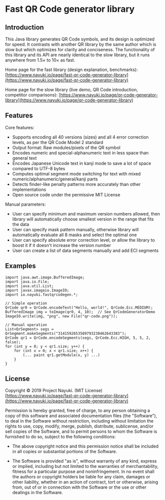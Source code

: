 Fast QR Code generator library
==============================


Introduction
------------

This Java library generates QR Code symbols, and its design is optimized for speed. It contrasts with another QR library by the same author which is slow but which optimizes for clarity and conciseness. The functionality of this library and its API are nearly identical to the slow library, but it runs anywhere from 1.5× to 10× as fast.

Home page for the fast library (design explanation, benchmarks): [https://www.nayuki.io/page/fast-qr-code-generator-library](https://www.nayuki.io/page/fast-qr-code-generator-library)

Home page for the slow library (live demo, QR Code introduction, competitor comparisons): [https://www.nayuki.io/page/qr-code-generator-library](https://www.nayuki.io/page/qr-code-generator-library)


Features
--------

Core features:

* Supports encoding all 40 versions (sizes) and all 4 error correction levels, as per the QR Code Model 2 standard
* Output format: Raw modules/pixels of the QR symbol
* Encodes numeric and special-alphanumeric text in less space than general text
* Encodes Japanese Unicode text in kanji mode to save a lot of space compared to UTF-8 bytes
* Computes optimal segment mode switching for text with mixed numeric/alphanumeric/general/kanji parts
* Detects finder-like penalty patterns more accurately than other implementations
* Open source code under the permissive MIT License

Manual parameters:

* User can specify minimum and maximum version numbers allowed, then library will automatically choose smallest version in the range that fits the data
* User can specify mask pattern manually, otherwise library will automatically evaluate all 8 masks and select the optimal one
* User can specify absolute error correction level, or allow the library to boost it if it doesn't increase the version number
* User can create a list of data segments manually and add ECI segments


Examples
--------

    import java.awt.image.BufferedImage;
    import java.io.File;
    import java.util.List;
    import javax.imageio.ImageIO;
    import io.nayuki.fastqrcodegen.*;
    
    // Simple operation
    QrCode qr0 = QrCode.encodeText("Hello, world!", QrCode.Ecc.MEDIUM);
    BufferedImage img = toImage(qr0, 4, 10);  // See QrCodeGeneratorDemo
    ImageIO.write(img, "png", new File("qr-code.png"));
    
    // Manual operation
    List<QrSegment> segs = QrSegment.makeSegments("3141592653589793238462643383");
    QrCode qr1 = QrCode.encodeSegments(segs, QrCode.Ecc.HIGH, 5, 5, 2, false);
    for (int y = 0; y < qr1.size; y++) {
        for (int x = 0; x < qr1.size; x++) {
            (... paint qr1.getModule(x, y) ...)
        }
    }


License
-------

Copyright © 2019 Project Nayuki. (MIT License)  
[https://www.nayuki.io/page/fast-qr-code-generator-library](https://www.nayuki.io/page/fast-qr-code-generator-library)

Permission is hereby granted, free of charge, to any person obtaining a copy of
this software and associated documentation files (the "Software"), to deal in
the Software without restriction, including without limitation the rights to
use, copy, modify, merge, publish, distribute, sublicense, and/or sell copies of
the Software, and to permit persons to whom the Software is furnished to do so,
subject to the following conditions:

* The above copyright notice and this permission notice shall be included in
  all copies or substantial portions of the Software.

* The Software is provided "as is", without warranty of any kind, express or
  implied, including but not limited to the warranties of merchantability,
  fitness for a particular purpose and noninfringement. In no event shall the
  authors or copyright holders be liable for any claim, damages or other
  liability, whether in an action of contract, tort or otherwise, arising from,
  out of or in connection with the Software or the use or other dealings in the
  Software.
